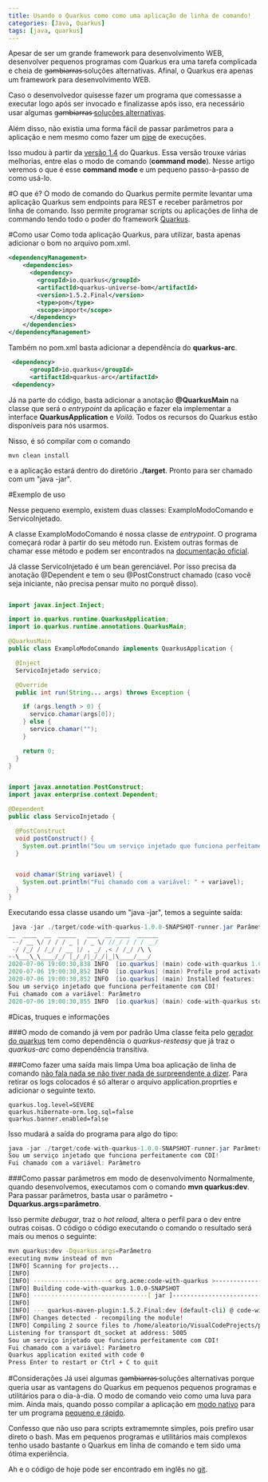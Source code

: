 ```yaml
---
title: Usando o Quarkus como como uma aplicação de linha de comando!
categories: [Java, Quarkus]
tags: [java, quarkus]
---
```

Apesar de ser um grande framework para desenvolvimento WEB, desenvolver pequenos programas com Quarkus era uma tarefa complicada e cheia de g̶a̶m̶b̶i̶a̶r̶r̶a̶s̶ soluções alternativas. Afinal, o Quarkus era apenas um framework para desenvolvimento WEB. 

Caso o desenvolvedor quisesse fazer um programa que comessasse a executar logo após ser invocado e finalizasse após isso, era necessário usar algumas g̶a̶m̶b̶i̶a̶r̶r̶a̶s̶ [soluções alternativas](https://quarkus.io/guides/cdi-reference).

Além disso, não existia uma forma fácil de passar parâmetros para a aplicação e nem mesmo como fazer um [pipe](https://www.vivaolinux.com.br/dica/Pipes-no-Linux) de execuções.

Isso mudou à partir da [versão 1.4](https://quarkus.io/blog/quarkus-1-4-final-released/) do Quarkus. Essa versão trouxe várias melhorias, entre elas o modo de comando (**command mode**). Nesse artigo veremos o que é esse **command mode** e um pequeno passo-à-passo de como usá-lo.

#O que é?
O modo de comando do Quarkus permite permite levantar uma aplicação Quarkus sem endpoints para REST e receber parâmetros por linha de comando. 
Isso permite programar scripts ou aplicações de linha de commando tendo todo o poder do framework [Quarkus](https://quarkus.io/).

#Como usar
Como toda aplicação Quarkus, para utilizar, basta apenas adicionar o bom no arquivo pom.xml.

```xml
<dependencyManagement>
    <dependencies>
      <dependency>
        <groupId>io.quarkus</groupId>
        <artifactId>quarkus-universe-bom</artifactId>
        <version>1.5.2.Final</version>
        <type>pom</type>
        <scope>import</scope>
      </dependency>
    </dependencies>
</dependencyManagement>
```
Também no pom.xml basta adicionar a dependência do **quarkus-arc**.

```xml
 <dependency>
      <groupId>io.quarkus</groupId>
      <artifactId>quarkus-arc</artifactId>
 <dependency>
```

Já na parte do código, basta adicionar a anotação **@QuarkusMain** na classe que será o *entrypoint* da aplicação e fazer ela implementar a interface **QuarkusApplication** e *Voilá*. 
Todos os recursos do Quarkus estão disponíveis para nós usarmos. 

Nisso, é só compilar com o comando

```
mvn clean install
```

e a aplicação estará dentro do diretório **./target**. Pronto para ser chamado com um "java -jar".

#Exemplo de uso

Nesse pequeno exemplo, existem duas classes: ExamploModoComando e ServicoInjetado. 

A classe ExamploModoComando é nossa classe de *entrypoint*. O programa começará rodar à partir do seu método run. Existem outras formas de chamar esse método e podem ser encontrados na [documentação oficial](https://quarkus.io/guides/command-mode-reference). 

Já classe ServicoInjetado é um bean gerenciável. Por isso precisa da anotação @Dependent e tem o seu @PostConstruct chamado (caso você seja iniciante, não precisa pensar muito no porquê disso).
 
```java

import javax.inject.Inject;

import io.quarkus.runtime.QuarkusApplication;
import io.quarkus.runtime.annotations.QuarkusMain;

@QuarkusMain
public class ExamploModoComando implements QuarkusApplication {

  @Inject
  ServicoInjetado servico;

  @Override
  public int run(String... args) throws Exception {

    if (args.length > 0) {
      servico.chamar(args[0]);
    } else {
      servico.chamar("");
    }

    return 0;
  }
}
```

```java

import javax.annotation.PostConstruct;
import javax.enterprise.context.Dependent;

@Dependent
public class ServicoInjetado {

  @PostConstruct
  void postConstruct() {
    System.out.println("Sou um serviço injetado que funciona perfeitamente com CDI!");
  }


  void chamar(String variavel) {
    System.out.println("Fui chamado com a variável: " + variavel);
  }
}
```

Executando essa classe usando um "java -jar", temos a seguinte saída:

```java
 java -jar ./target/code-with-quarkus-1.0.0-SNAPSHOT-runner.jar Parâmetro 
__  ____  __  _____   ___  __ ____  ______ 
 --/ __ \/ / / / _ | / _ \/ //_/ / / / __/ 
 -/ /_/ / /_/ / __ |/ , _/ ,< / /_/ /\ \   
--\___\_\____/_/ |_/_/|_/_/|_|\____/___/   
2020-07-06 19:00:30,838 INFO  [io.quarkus] (main) code-with-quarkus 1.0.0-SNAPSHOT on JVM (powered by Quarkus 1.5.2.Final) started in 0.191s. 
2020-07-06 19:00:30,852 INFO  [io.quarkus] (main) Profile prod activated. 
2020-07-06 19:00:30,852 INFO  [io.quarkus] (main) Installed features: [cdi]
Sou um serviço injetado que funciona perfeitamente com CDI!
Fui chamado com a variável: Parâmetro
2020-07-06 19:00:30,855 INFO  [io.quarkus] (main) code-with-quarkus stopped in 0.003s
```

#Dicas, truques e informações

###O modo de comando já vem por padrão
Uma classe feita pelo [gerador do quarkus](http://code.quarkus.io/) tem como dependência o *quarkus-resteasy* que já traz o *quarkus-arc* como dependência transitiva.

###Como fazer uma saída mais limpa
Uma boa aplicação de linha de comando [não fala nada se não tiver nada de surpreendente a dizer](http://www.catb.org/esr/writings/taoup/html/ch01s06.html#id2878450).
Para retirar os logs colocados é só alterar o arquivo application.proprties e adicionar o seguinte texto.

```properties
quarkus.log.level=SEVERE
quarkus.hibernate-orm.log.sql=false
quarkus.banner.enabled=false
```

Isso mudará a saída do programa para algo do tipo:

```java
java -jar ./target/code-with-quarkus-1.0.0-SNAPSHOT-runner.jar Parâmetro
Sou um serviço injetado que funciona perfeitamente com CDI!
Fui chamado com a variável: Parâmetro
```

###Como passar parâmetros em modo de desenvolvimento
Normalmente, quando desenvolvemos, executamos com o comando **mvn quarkus:dev**. Para passar parâmetros, basta usar o parâmetro **-Dquarkus.args=parâmetro**.

Isso permite *debugar*, traz o *hot reload*, altera o perfil para o dev entre outras coisas. O código o código executando o comando o resultado será mais ou menos o seguinte:
```bash
mvn quarkus:dev -Dquarkus.args=Parâmetro
executing mvnw instead of mvn
[INFO] Scanning for projects...
[INFO] 
[INFO] ---------------------< org.acme:code-with-quarkus >---------------------
[INFO] Building code-with-quarkus 1.0.0-SNAPSHOT
[INFO] --------------------------------[ jar ]---------------------------------
[INFO] 
[INFO] --- quarkus-maven-plugin:1.5.2.Final:dev (default-cli) @ code-with-quarkus ---
[INFO] Changes detected - recompiling the module!
[INFO] Compiling 2 source files to /home/aleatorio/VisualCodeProjects/postagem_quarkus/quarkus-command-mode/target/classes
Listening for transport dt_socket at address: 5005
Sou um serviço injetado que funciona perfeitamente com CDI!
Fui chamado com a variável: Parâmetro
Quarkus application exited with code 0
Press Enter to restart or Ctrl + C to quit

```

#Considerações
Já usei algumas g̶a̶m̶b̶i̶a̶r̶r̶a̶s̶ soluções alternativas porque queria usar as vantagens do Quarkus em pequenos pequenos programas e utilitários para o dia-à-dia. O modo de comando veio como uma luva para mim. Ainda mais, quando posso compilar a aplicação em [modo nativo](https://dev.to/lucasscharf/uma-breve-explicacao-sobre-o-modo-nativo-do-quarkus-1kn7) para ter um programa [pequeno e rápido](https://dev.to/lucasscharf/quarkus-trazendo-o-java-de-volta-para-a-briga-dos-microsservicos-184g).

Confesso que não uso para scripts extramemnte simples, pois prefiro usar direto o bash. Mas em pequenos programas e utilitários mais complexos tenho usado bastante o Quarkus em linha de comando e tem sido uma ótima experiência.

Ah e o código de hoje pode ser encontrado em inglês no [git](https://github.com/lucasscharf/blog-posts-code/tree/master/quarkus-command-mode).